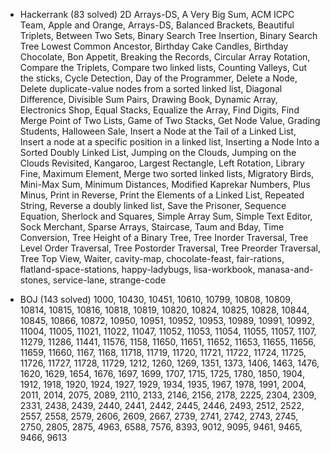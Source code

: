 - Hackerrank (83 solved)
2D Arrays-DS, A Very Big Sum, ACM ICPC Team, Apple and Orange, Arrays-DS, Balanced Brackets, Beautiful Triplets, Between Two Sets, Binary Search Tree Insertion, Binary Search Tree Lowest Common Ancestor, Birthday Cake Candles, Birthday Chocolate, Bon Appetit, Breaking the Records, Circular Array Rotation, Compare the Triplets, Compare two linked lists, Counting Valleys, Cut the sticks, Cycle Detection, Day of the Programmer, Delete a Node, Delete duplicate-value nodes from a sorted linked list, Diagonal Difference, Divisible Sum Pairs, Drawing Book, Dynamic Array, Electronics Shop, Equal Stacks, Equalize the Array, Find Digits, Find Merge Point of Two Lists, Game of Two Stacks, Get Node Value, Grading Students, Halloween Sale, Insert a Node at the Tail of a Linked List, Insert a node at a specific position in a linked list, Inserting a Node Into a Sorted Doubly Linked List, Jumping on the Clouds, Jumping on the Clouds Revisited, Kangaroo, Largest Rectangle, Left Rotation, Library Fine, Maximum Element, Merge two sorted linked lists, Migratory Birds, Mini-Max Sum, Minimum Distances, Modified Kaprekar Numbers, Plus Minus, Print in Reverse, Print the Elements of a Linked List, Repeated String, Reverse a doubly linked list, Save the Prisoner, Sequence Equation, Sherlock and Squares, Simple Array Sum, Simple Text Editor, Sock Merchant, Sparse Arrays, Staircase, Taum and Bday, Time Conversion, Tree Height of a Binary Tree, Tree Inorder Traversal, Tree Level Order Traversal, Tree Postorder Traversal, Tree Preorder Traversal, Tree Top View, Waiter, cavity-map, chocolate-feast, fair-rations, flatland-space-stations, happy-ladybugs, lisa-workbook, manasa-and-stones, service-lane, strange-code
    
- BOJ (143 solved)
1000, 10430, 10451, 10610, 10799, 10808, 10809, 10814, 10815, 10816, 10818, 10819, 10820, 10824, 10825, 10828, 10844, 10845, 10866, 10872, 10950, 10951, 10952, 10953, 10989, 10991, 10992, 11004, 11005, 11021, 11022, 11047, 11052, 11053, 11054, 11055, 11057, 1107, 11279, 11286, 11441, 11576, 1158, 11650, 11651, 11652, 11653, 11655, 11656, 11659, 11660, 1167, 1168, 11718, 11719, 11720, 11721, 11722, 11724, 11725, 11726, 11727, 11728, 11729, 1212, 1260, 1269, 1351, 1373, 1406, 1463, 1476, 1620, 1629, 1654, 1676, 1697, 1699, 1707, 1715, 1725, 1780, 1850, 1904, 1912, 1918, 1920, 1924, 1927, 1929, 1934, 1935, 1967, 1978, 1991, 2004, 2011, 2014, 2075, 2089, 2110, 2133, 2146, 2156, 2178, 2225, 2304, 2309, 2331, 2438, 2439, 2440, 2441, 2442, 2445, 2446, 2493, 2512, 2522, 2557, 2558, 2579, 2606, 2609, 2667, 2739, 2741, 2742, 2743, 2745, 2750, 2805, 2875, 4963, 6588, 7576, 8393, 9012, 9095, 9461, 9465, 9466, 9613
